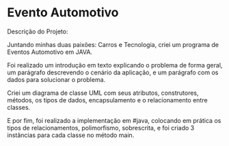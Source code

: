 <h1>Evento Automotivo</h1>

Descrição do Projeto:

Juntando minhas duas paixões: Carros e Tecnologia, criei um programa de Eventos Automotivo em JAVA.

Foi realizado um introdução em texto explicando o problema de forma geral, um parágrafo descrevendo o cenário da aplicação,
e um parágrafo com os dados para solucionar o problema.

Criei um diagrama de classe UML com seus atributos, construtores, métodos, os tipos de dados, encapsulamento e o relacionamento entre classes.

E por fim, foi realizado a implementação em #java, colocando em prática os tipos de relacionamentos, polimorfismo, sobrescrita, e foi criado 3 
instâncias para cada classe no método main.
